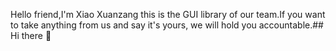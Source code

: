 Hello friend,I'm Xiao Xuanzang this is the GUI library of our team.If you want to take anything from us and say it's yours, we will hold you accountable.## Hi there 👋

<!--
**DesrtKnock/DesrtKnock** is a ✨ _special_ ✨ repository because its `README.md` (this file) appears on your GitHub profile.

Here are some ideas to get you started:

- 🔭 I’m currently working on ...
- 🌱 I’m currently learning ...
- 👯 I’m looking to collaborate on ...
- 🤔 I’m looking for help with ...
- 💬 Ask me about ...
- 📫 How to reach me: ...
- 😄 Pronouns: ...
- ⚡ Fun fact: ...
-->
